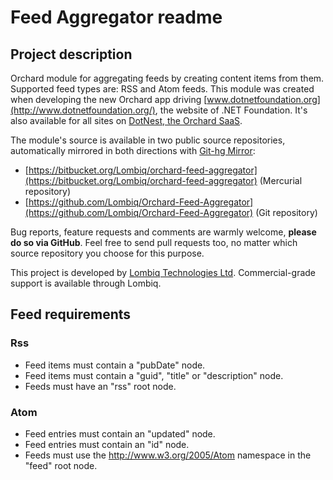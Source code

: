 # Feed Aggregator readme



## Project description

Orchard module for aggregating feeds by creating content items from them. Supported feed types are: RSS and Atom feeds. This module was created when developing the new Orchard app driving [www.dotnetfoundation.org](http://www.dotnetfoundation.org/), the website of .NET Foundation. It's also available for all sites on [DotNest, the Orchard SaaS](https://dotnest.com).

The module's source is available in two public source repositories, automatically mirrored in both directions with [Git-hg Mirror](https://githgmirror.com):

- [https://bitbucket.org/Lombiq/orchard-feed-aggregator](https://bitbucket.org/Lombiq/orchard-feed-aggregator) (Mercurial repository)
- [https://github.com/Lombiq/Orchard-Feed-Aggregator](https://github.com/Lombiq/Orchard-Feed-Aggregator) (Git repository)

Bug reports, feature requests and comments are warmly welcome, **please do so via GitHub**.
Feel free to send pull requests too, no matter which source repository you choose for this purpose.

This project is developed by [Lombiq Technologies Ltd](https://lombiq.com/). Commercial-grade support is available through Lombiq.


## Feed requirements

### Rss

- Feed items must contain a "pubDate" node.
- Feed items must contain a "guid", "title" or "description" node.
- Feeds must have an "rss" root node.

### Atom

- Feed entries must contain an "updated" node.
- Feed entries must contain an "id" node.
- Feeds must use the http://www.w3.org/2005/Atom namespace in the "feed" root node.